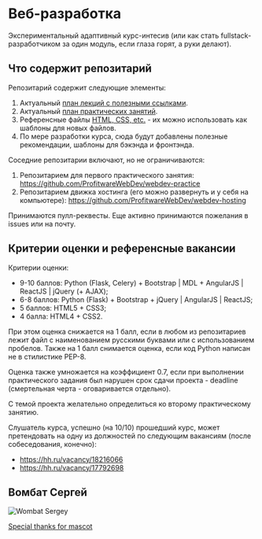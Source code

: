 # Веб-разработка

Экспериментальный адаптивный курс-интесив (или как стать fullstack-разработчиком за один модуль, если глаза горят, а руки делают).

## Что содержит репозитарий

Репозитарий содержит следующие элементы:

1. Актуальный [план лекций с полезными ссылками](https://github.com/profitware/webdev-coaching/blob/master/plan/lectures_ru.md).
2. Актуальный [план практических занятий](https://github.com/profitware/webdev-coaching/blob/master/plan/practice_ru.md).
3. Референсные файлы [HTML, CSS, etc.](https://github.com/profitware/webdev-coaching/tree/master/reference) - их можно использовать как шаблоны для новых файлов.
4. По мере разработки курса, сюда будут добавлены полезные рекомендации, шаблоны для бэкэнда и фронтэнда.

Соседние репозитарии включают, но не ограничиваются:

1. Репозитарием для первого практического занятия: https://github.com/ProfitwareWebDev/webdev-practice
2. Репозитарием движка хостинга (его можно развернуть и у себя на компьютере): https://github.com/ProfitwareWebDev/webdev-hosting

Принимаются пулл-реквесты. Еще активно принимаются пожелания в issues или на почту.

## Критерии оценки и референсные вакансии

Критерии оценки:

* 9-10 баллов: Python (Flask, Celery) + Bootstrap | MDL + AngularJS | ReactJS | jQuery (+ AJAX);
* 6-8 баллов: Python (Flask) + Bootstrap + jQuery | AngularJS | ReactJS;
* 5 баллов: HTML5 + CSS3;
* 4 балла: HTML4 + CSS2.

При этом оценка снижается на 1 балл, если в любом из репозитариев лежит файл с наименованием русскими буквами или с использованием пробелов.
Также на 1 балл снимается оценка, если код Python написан не в стилистике PEP-8.

Оценка также умножается на коэффициент 0.7, если при выполнении практического задания был нарушен срок сдачи проекта - deadline (смертельная черта - оговаривается отдельно).

С темой проекта желательно определиться ко второму практическому занятию.

Слушатель курса, успешно (на 10/10) прошедший курс, может претендовать на одну из должностей по следующим вакансиям (после собеседования, конечно):

* https://hh.ru/vacancy/18216066
* https://hh.ru/vacancy/17792698

## Вомбат Сергей

![Wombat Sergey](https://raw.githubusercontent.com/ProfitwareWebDev/webdev-lectures-ru/master/misc/mascot.png "Wombat Sergey")

[Special thanks for mascot](https://vk.com/wall-111548911_2129)
